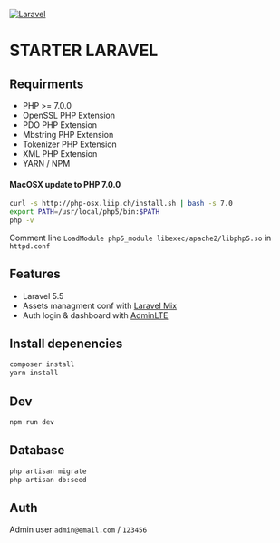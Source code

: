 [![Laravel](https://camo.githubusercontent.com/5ceadc94fd40688144b193fd8ece2b805d79ca9b/68747470733a2f2f6c61726176656c2e636f6d2f6173736574732f696d672f636f6d706f6e656e74732f6c6f676f2d6c61726176656c2e737667)](https://laravel.com)

# STARTER LARAVEL

## Requirments

- PHP >= 7.0.0
- OpenSSL PHP Extension
- PDO PHP Extension
- Mbstring PHP Extension
- Tokenizer PHP Extension
- XML PHP Extension
- YARN / NPM

#### MacOSX update to PHP 7.0.0
```bash
curl -s http://php-osx.liip.ch/install.sh | bash -s 7.0
export PATH=/usr/local/php5/bin:$PATH
php -v
```

Comment line `LoadModule php5_module libexec/apache2/libphp5.so` in `httpd.conf`

## Features

- Laravel 5.5
- Assets managment conf with [Laravel Mix](https://github.com/JeffreyWay/laravel-mix)
- Auth login & dashboard with [AdminLTE](https://adminlte.io)

## Install depenencies

```bash
composer install
yarn install
```

## Dev

```bash
npm run dev
```

## Database

```bash
php artisan migrate
php artisan db:seed
```

## Auth

Admin user `admin@email.com` / `123456`
